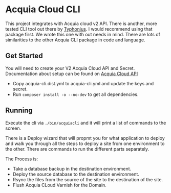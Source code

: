 # Acquia Cloud CLI
This project integrates with Acquia cloud v2 API. There is another, more tested CLI tool out there 
by [Typhonius](https://github.com/typhonius/acquia_cli). I would recommend using that package first.
We wrote this one with out needs in mind. There are lots of similarities to the other Acquia CLI package 
in code and language.

## Get Started
You will need to create your V2 Acquia Cloud API and Secret. Documentation about setup can be found on [Acquia Cloud API](https://docs.acquia.com/acquia-cloud/develop/api/auth/)

* Copy acquia-cli.dist.yml to acquia-cli.yml and update the keys and secret.
* Run `composer install -o --no-dev` to get all dependencies.
## Running
Execute the cli via `./bin/acquiacli` and it will print a list of commands to the screen.

There is a Deploy wizard that will propmt you for what application to deploy and walk you through all the steps to 
deploy a site from one environment to the other. There are commands to run the different parts separately.

The Process is:
* Take a database backup in the destination environment.
* Deploy the source database to the destination environment.
* Rsync the files from the source of the site to the destination of the site.
* Flush Acquia CLoud Varnish for the Domain.
